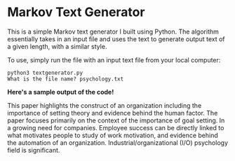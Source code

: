 # Markov Text Generator 


This is a simple Markov text generator I built using Python. The algorithm essentially takes in an input file and uses the text to generate output text of a given length, with a similar style.

To use, simply run the file with an input text file from your local computer:
```
python3 textgenerator.py
What is the file name? psychology.txt
```
**Here's a sample output of the code!**


This paper highlights the construct of an organization including the importance of setting theory and evidence behind the human factor. The paper focuses primarily on the context of the importance of goal setting. In a growing need for companies. Employee success can be directly linked to what motivates people to study of work motivation, and evidence behind the automation of an organization. Industrial/organizational (I/O) psychology field is significant.

